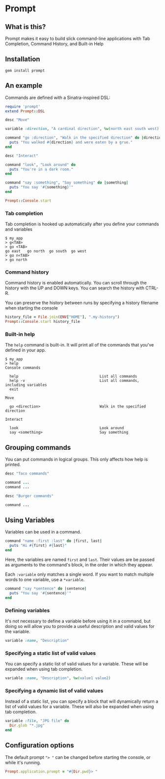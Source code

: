 # Prompt

## What is this?

Prompt makes it easy to build slick command-line applications with Tab Completion, Command History, and Built-in Help

## Installation

    gem install prompt

## An example

Commands are defined with a Sinatra-inspired DSL:

```ruby
require 'prompt'
extend Prompt::DSL

desc "Move"

variable :direction, "A cardinal direction", %w(north east south west)

command "go :direction", "Walk in the specified direction" do |direction|
  puts "You walked #{direction} and were eaten by a grue."
end

desc "Interact"

command "look", "Look around" do
  puts "You're in a dark room."
end

command "say :something", "Say something" do |something|
  puts "You say '#{something}'"
end

Prompt::Console.start
```

### Tab completion

Tab completion is hooked up automatically after you define your commands and variables

    $ my_app
    > g<TAB>
    > go <TAB>
    go east   go north  go south  go west
    > go n<TAB>
    > go north

### Command history

Command history is enabled automatically.  You can scroll through the history with the UP and DOWN keys.  You can search the history with CTRL-R.

You can preserve the history between runs by specifying a history filename when starting the console

```ruby
history_file = File.join(ENV["HOME"], ".my-history")
Prompt::Console.start history_file
```


### Built-in help

The `help` command is built-in.  It will print all of the commands that you've defined in your app.

    $ my_app
    > help
    Console commands

      help                                     List all commands
      help -v                                  List all commands, including variables
      exit

    Move

      go <direction>                           Walk in the specified direction

    Interact

      look                                     Look around
      say <something>                          Say something

## Grouping commands

You can put commands in logical groups.  This only affects how help is printed.

```ruby
desc "Taco commands"

command ...
command ...

desc "Burger commands"

command ...
```

## Using Variables

Variables can be used in a command.

```ruby
command "name :first :last" do |first, last|
  puts "Hi #{first} #{last}"
end
```

Here, the variables are named `first` and `last`.  Their values are be passed as arguments to the command's block, in the order in which they appear.


Each `:variable` only matches a single word.  If you want to match multiple words to one variable, use a `*variable`.

```ruby
command "say *sentence" do |sentence|
  puts "You say '#{sentence}'"
end
```

### Defining variables

It's not necessary to define a variable before using it in a command, but doing so will allow you to provide a useful description and valid values for the variable.

```ruby
variable :name, "Description"
```

### Specifying a static list of valid values

You can specify a static list of valid values for a variable.  These will be expanded when using tab completion.

```ruby
variable :name, "Description", %w(value1 value2)
```

### Specifying a dynamic list of valid values

Instead of a static list, you can specify a block that will dynamically return a list of valid values for a variable.  These will also be expanded when using tab completion.

```ruby
variable :file, "JPG file" do
  Dir.glob "*.jpg"
end
```

## Configuration options

The default prompt `"> "` can be changed before starting the console, or while it's running.

```ruby
Prompt.application.prompt = "#{Dir.pwd}> "
```

